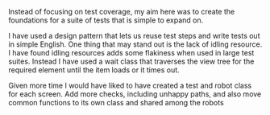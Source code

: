 Instead of focusing on test coverage, my aim here was to create the foundations for a suite of tests that is simple to expand on. 

I have used a design pattern that lets us reuse test steps and write tests out in simple English. One thing that may stand out is the lack of idling resource. I have found idling resources adds some flakiness when used in large test suites.
Instead I have used a wait class that traverses the view tree for the required element until the item loads or it times out. 

Given more time I would have liked to have created a test and robot class for each screen. Add more checks, including unhappy paths, and also move common functions to its own class and shared among the robots